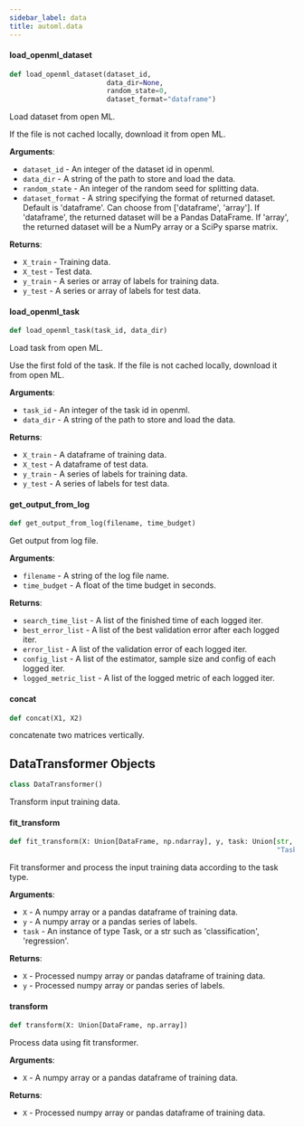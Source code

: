 ```yaml
---
sidebar_label: data
title: automl.data
---
```


#### load\_openml\_dataset

```python
def load_openml_dataset(dataset_id,
                        data_dir=None,
                        random_state=0,
                        dataset_format="dataframe")
```

Load dataset from open ML.

If the file is not cached locally, download it from open ML.

**Arguments**:

- `dataset_id` - An integer of the dataset id in openml.
- `data_dir` - A string of the path to store and load the data.
- `random_state` - An integer of the random seed for splitting data.
- `dataset_format` - A string specifying the format of returned dataset. Default is 'dataframe'.
  Can choose from ['dataframe', 'array'].
  If 'dataframe', the returned dataset will be a Pandas DataFrame.
  If 'array', the returned dataset will be a NumPy array or a SciPy sparse matrix.
  

**Returns**:

- `X_train` - Training data.
- `X_test` - Test data.
- `y_train` - A series or array of labels for training data.
- `y_test` - A series or array of labels for test data.

#### load\_openml\_task

```python
def load_openml_task(task_id, data_dir)
```

Load task from open ML.

Use the first fold of the task.
If the file is not cached locally, download it from open ML.

**Arguments**:

- `task_id` - An integer of the task id in openml.
- `data_dir` - A string of the path to store and load the data.
  

**Returns**:

- `X_train` - A dataframe of training data.
- `X_test` - A dataframe of test data.
- `y_train` - A series of labels for training data.
- `y_test` - A series of labels for test data.

#### get\_output\_from\_log

```python
def get_output_from_log(filename, time_budget)
```

Get output from log file.

**Arguments**:

- `filename` - A string of the log file name.
- `time_budget` - A float of the time budget in seconds.
  

**Returns**:

- `search_time_list` - A list of the finished time of each logged iter.
- `best_error_list` - A list of the best validation error after each logged iter.
- `error_list` - A list of the validation error of each logged iter.
- `config_list` - A list of the estimator, sample size and config of each logged iter.
- `logged_metric_list` - A list of the logged metric of each logged iter.

#### concat

```python
def concat(X1, X2)
```

concatenate two matrices vertically.

## DataTransformer Objects

```python
class DataTransformer()
```

Transform input training data.

#### fit\_transform

```python
def fit_transform(X: Union[DataFrame, np.ndarray], y, task: Union[str,
                                                                  "Task"])
```

Fit transformer and process the input training data according to the task type.

**Arguments**:

- `X` - A numpy array or a pandas dataframe of training data.
- `y` - A numpy array or a pandas series of labels.
- `task` - An instance of type Task, or a str such as 'classification', 'regression'.
  

**Returns**:

- `X` - Processed numpy array or pandas dataframe of training data.
- `y` - Processed numpy array or pandas series of labels.

#### transform

```python
def transform(X: Union[DataFrame, np.array])
```

Process data using fit transformer.

**Arguments**:

- `X` - A numpy array or a pandas dataframe of training data.
  

**Returns**:

- `X` - Processed numpy array or pandas dataframe of training data.

